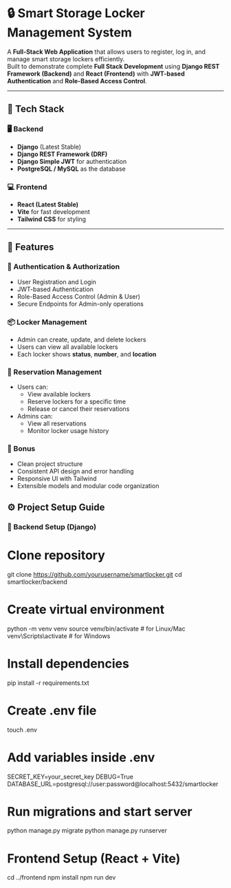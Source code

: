 # 🔒 Smart Storage Locker Management System

A **Full-Stack Web Application** that allows users to register, log in, and manage smart storage lockers efficiently.  
Built to demonstrate complete **Full Stack Development** using **Django REST Framework (Backend)** and **React (Frontend)** with **JWT-based Authentication** and **Role-Based Access Control**.

---

## 🚀 Tech Stack

### 🖥️ Backend
- **Django** (Latest Stable)
- **Django REST Framework (DRF)**
- **Django Simple JWT** for authentication
- **PostgreSQL / MySQL** as the database

### 💻 Frontend
- **React (Latest Stable)**
- **Vite** for fast development
- **Tailwind CSS** for styling

---

## 🧩 Features

### 🔐 Authentication & Authorization
- User Registration and Login
- JWT-based Authentication
- Role-Based Access Control (Admin & User)
- Secure Endpoints for Admin-only operations

### 📦 Locker Management
- Admin can create, update, and delete lockers
- Users can view all available lockers
- Each locker shows **status**, **number**, and **location**

### 📅 Reservation Management
- Users can:
  - View available lockers
  - Reserve lockers for a specific time
  - Release or cancel their reservations
- Admins can:
  - View all reservations
  - Monitor locker usage history

### 🧠 Bonus
- Clean project structure
- Consistent API design and error handling
- Responsive UI with Tailwind
- Extensible models and modular code organization

## ⚙️ Project Setup Guide

### 🧠 Backend Setup (Django)

# Clone repository
git clone https://github.com/yourusername/smartlocker.git
cd smartlocker/backend

# Create virtual environment
python -m venv venv
source venv/bin/activate  # for Linux/Mac
venv\Scripts\activate     # for Windows

# Install dependencies
pip install -r requirements.txt

# Create .env file
touch .env

# Add variables inside .env
SECRET_KEY=your_secret_key
DEBUG=True
DATABASE_URL=postgresql://user:password@localhost:5432/smartlocker

# Run migrations and start server
python manage.py migrate
python manage.py runserver

# Frontend Setup (React + Vite)
cd ../frontend
npm install
npm run dev
